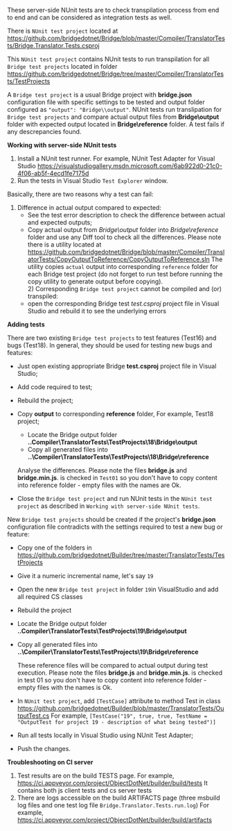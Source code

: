 ﻿﻿These server-side NUnit tests are to check transpilation process from end to end and can be considered as integration tests as well.

There is `NUnit test project` located at 
  https://github.com/bridgedotnet/Bridge/blob/master/Compiler/TranslatorTests/Bridge.Translator.Tests.csproj
  
This `NUnit test project` contains NUnit tests to run transpilation for all `Bridge test projects` located in folder
  https://github.com/bridgedotnet/Bridge/tree/master/Compiler/TranslatorTests/TestProjects
    
A `Bridge test project` is a usual Bridge project with **bridge.json** configuration file with specific settings to be tested and output folder configured as `"output": "Bridge\\output"`.
NUnit tests run translipation for `Bridge test projects` and compare actual output files from **Bridge\output** folder with expected output located in **Bridge\reference** folder.
A test fails if any descrepancies found.

**Working with server-side NUnit tests**

 1) Install a NUnit test runner. For example,  NUnit Test Adapter for Visual Studio https://visualstudiogallery.msdn.microsoft.com/6ab922d0-21c0-4f06-ab5f-4ecd1fe7175d
 2) Run the tests in Visual Studio `Test Explorer` window.

Basically, there are two reasons why a test can fail:    
   1) Difference in actual output compared to expected:
       - See the test error description to check the difference between actual and expected outputs;
       - Copy actual output from *Bridge\output* folder into *Bridge\reference* folder and use any Diff tool to check all the differences. Please note there is a utility located at https://github.com/bridgedotnet/Bridge/blob/master/Compiler/TranslatorTests/CopyOutputToReference/CopyOutputToReference.sln
         The utility copies `actual` output into corresponding `reference` folder for each Bridge test project (do not forget to run test before running the copy utility to generate output before copying).         
    2) Corresponding `Bridge test project` cannot be compiled and (or) transpiled:
       - open the corresponding Bridge test *test.csproj* project file in Visual Studio and rebuild it to see the underlying errors


**Adding tests**

  There are two existing `Bridge test projects` to test features (Test16) and bugs (Test18). In general, they should be used for testing new bugs and features:
   - Just open existing appropriate Bridge **test.csproj** project file in Visual Studio;
   - Add code required to test;
   - Rebuild the project;
   - Copy **output** to corresponding **reference** folder, For example, Test18 project;
     - Locate the Bridge output folder **..Compiler\TranslatorTests\TestProjects\18\Bridge\output**
     - Copy all generated files into **..\Compiler\TranslatorTests\TestProjects\18\Bridge\reference**
     
     Analyse the differences.
     Please note the files **bridge.js** and **bridge.min.js**. is checked in `Test01` so you don't have to copy content into reference folder - empty files with the names are Ok.
   - Close the `Bridge test project` and run NUnit tests in the `NUnit test project` as described in `Working with server-side NUnit tests`.
  
  New `Bridge test projects` should be created if the project's **bridge.json** configuration file contradicts with the settings required to test a new bug or feature:
  - Copy one of the folders in https://github.com/bridgedotnet/Builder/tree/master/TranslatorTests/TestProjects
  - Give it a numeric incremental name, let's say `19`
  - Open the new `Bridge test project` in folder `19`in VisualStudio and add all required CS classes
  - Rebuild the project
  - Locate the Bridge output folder **..Compiler\TranslatorTests\TestProjects\19\Bridge\output**
  - Copy all generated files into **..\Compiler\TranslatorTests\TestProjects\19\Bridge\reference**
    
    These reference files will be compared to actual output during test execution.
    Please note the files **bridge.js** and **bridge.min.js**. is checked in test 01 so you don't have to copy content into reference folder - empty files with the names is Ok. 
  - In `NUnit test project`, add `[TestCase]` attribute to method Test in class https://github.com/bridgedotnet/Builder/blob/master/TranslatorTests/OutputTest.cs
    For example,  `[TestCase("19", true, true, TestName = "OutputTest for project 19 - description of what being tested")]`
  - Run all tests locally in Visual Studio using NUnit Test Adapter;
  - Push the changes.
  
**Troubleshooting on CI server**
1) Test results are on the build TESTS page. For example, https://ci.appveyor.com/project/ObjectDotNet/builder/build/tests
   It contains both js client tests and cs server tests
2) There are logs accessible on the build ARTIFACTS page (three msbuild log files and one test log file `Bridge.Translator.Tests.run.log`)
   For example, https://ci.appveyor.com/project/ObjectDotNet/builder/build/artifacts
